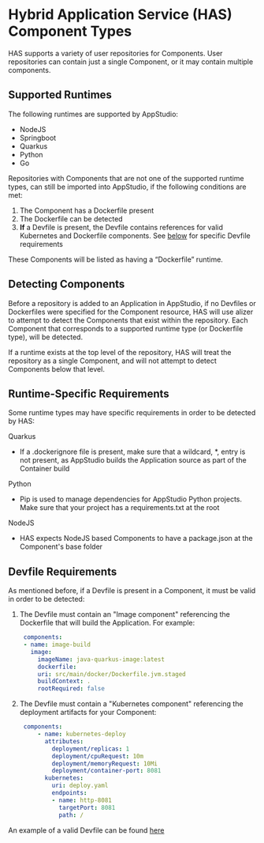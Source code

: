 # Hybrid Application Service (HAS) Component Types

HAS supports a variety of user repositories for Components. User repositories can contain just a single Component, or it may contain multiple components.

## Supported Runtimes

The following runtimes are supported by AppStudio:
- NodeJS
- Springboot
- Quarkus
- Python
- Go

Repositories with Components that are not one of the supported runtime types, can still be imported into AppStudio, if the following conditions are met:
1) The Component has a Dockerfile present
2) The Dockerfile can be detected
3) **If** a Devfile is present, the Devfile contains references for valid Kubernetes and Dockerfile components. See [below](#devfile-requirements) for specific Devfile requirements

These Components will be listed as having a “Dockerfile” runtime.


## Detecting Components

Before a repository is added to an Application in AppStudio, if no Devfiles or Dockerfiles were specified for the Component resource, HAS will use alizer to attempt to detect the Components that exist within the repository. Each Component that corresponds to a supported runtime type (or Dockerfile type), will be detected.

If a runtime exists at the top level of the repository, HAS will treat the repository as a single Component, and will not attempt to detect Components below that level.

## Runtime-Specific Requirements

Some runtime types may have specific requirements in order to be detected by HAS:

Quarkus
- If a .dockerignore file is present, make sure that a wildcard, *, entry is not present, as AppStudio builds the Application source as part of the Container build

Python
- Pip is used to manage dependencies for AppStudio Python projects. Make sure that your project has a requirements.txt at the root

NodeJS
- HAS expects NodeJS based Components to have a package.json at the Component's base folder

## Devfile Requirements

As mentioned before, if a Devfile is present in a Component, it must be valid in order to be detected:

1) The Devfile must contain an "Image component" referencing the Dockerfile that will build the Application. For example:
   ```yaml
    components:
    - name: image-build
      image:
        imageName: java-quarkus-image:latest
        dockerfile:
        uri: src/main/docker/Dockerfile.jvm.staged
        buildContext: .
        rootRequired: false
   ```

2) The Devfile must contain a "Kubernetes component" referencing the deployment artifacts for your Component:
   ```yaml
    components:
        - name: kubernetes-deploy
          attributes:
            deployment/replicas: 1
            deployment/cpuRequest: 10m
            deployment/memoryRequest: 10Mi
            deployment/container-port: 8081
          kubernetes:
            uri: deploy.yaml
            endpoints:
            - name: http-8081
              targetPort: 8081
              path: /
    ```
An example of a valid Devfile can be found [here](https://github.com/devfile-samples/devfile-sample-go-basic/blob/main/devfile.yaml)
